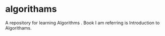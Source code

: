 # algorithams
A repository for learning Algorithms . Book I am referring is Introduction to Algorithams.
